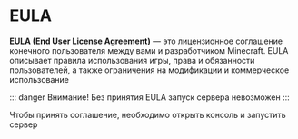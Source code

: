 # EULA

**[EULA](https://www.minecraft.net/en-us/eula) (End User License Agreement)** — это лицензионное соглашение конечного пользователя между вами и разработчиком Minecraft.
EULA описывает правила использования игры, права и обязанности пользователей, а также ограничения на модификации и коммерческое использование

::: danger Внимание!
Без принятия EULA запуск сервера невозможен
:::

Чтобы принять соглашение, необходимо открыть консоль и запустить сервер